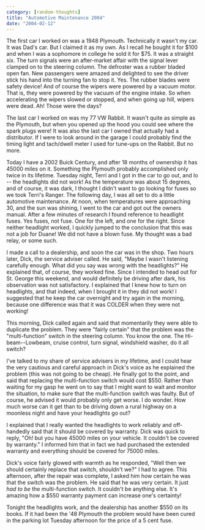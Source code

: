 ```yaml
---
category: [random-thoughts]
title: "Automotive Maintenance 2004"
date: "2004-02-12"
---
```


The first car I worked on was a 1948 Plymouth. Technically it wasn't my car. It was Dad's car. But I claimed it as my own. As I recall he bought it for $100 and when I was a sophomore in college he sold it for $75. It was a straight six. The turn signals were an after-market affair with the signal lever clamped on to the steering column. The defroster was a rubber bladed open fan. New passengers were amazed and delighted to see the driver stick his hand into the turning fan to stop it. Yes. The rubber blades were safety device! And of course the wipers were powered by a vacuum motor. That is, they were powered by the vacuum of the engine intake. So when accelerating the wipers slowed or stopped, and when going up hill, wipers were dead. Ah! Those were the days?  
  
The last car I worked on was my 77 VW Rabbit. It wasn't quite as simple as the Plymouth, but when you opened up the hood you could see where the spark plugs were! It was also the last car I owned that actually had a distributor. If I were to look around in the garage I could probably find the timing light and tach/dwell meter I used for tune-ups on the Rabbit. But no more.  
  
Today I have a 2002 Buick Century, and after 18 months of ownership it has 45000 miles on it. Something the Plymouth probably accomplished only twice in its lifetime. Tuesday night, Terri and I got in the car to go out, and lo -- the headlights did not work! As the temperature was about 15 degrees, and of course, it was dark, I thought I didn't want to go looking for fuses so we took Terri's Ranger. The following day, I was all set to do a little automotive maintenance. At noon, when temperatures were approaching 30, and the sun was shining, I went to the car and got out the owners manual. After a few minutes of research I found reference to headlight fuses. Yes fuses, not fuse. One for the left, and one for the right. Since neither headlight worked, I quickly jumped to the conclusion that this was not a job for Duane! We did not have a blown fuse. My thought was a bad relay, or some such.  
  
I made a call to a dealership, and soon the car was in the shop. Two hours later, Dick, the service adviser called. He said, "Maybe I wasn't listening carefully enough. What did you say was wrong with the headlights?" He explained that, of course, they worked fine. Since I intended to head out for St. George this weekend, and would definitely be driving after dark, his observation was not satisfactory. I explained that I knew how to turn on headlights, and that indeed, when I brought it in they did not work! I suggested that he keep the car overnight and try again in the morning, because one difference was that it was COLDER when they were not working!  
  
This morning, Dick called again and said that momentarily they were able to duplicate the problem. They were "fairly certain" that the problem was the "multi-function" switch in the steering column. You know the one. The Hi-beam--Lowbeam, cruise control, turn signal, windshield washer, do it all switch?  
  
I've talked to my share of service advisers in my lifetime, and I could hear the very cautious and careful approach in Dick's voice as he explained the problem (this was not going to be cheap). He finally got to the point, and said that replacing the multi-function switch would cost $550. Rather than waiting for my gasp he went on to say that I might want to wait and monitor the situation, to make sure that the multi-function switch was faulty. But of course, he advised it would probably only get worse. I do wonder. How much worse can it get than to be driving down a rural highway on a moonless night and have your headlights go out?  
  
I explained that I really wanted the headlights to work reliably and off-handedly said that it should be covered by warranty. Dick was quick to reply, "Oh! but you have 45000 miles on your vehicle. It couldn't be covered by warranty." I informed him that in fact we had purchased the extended warranty and everything should be covered for 75000 miles.  
  
Dick's voice fairly glowed with warmth as he responded, "Well then we should certainly replace that switch, shouldn't we?" I had to agree. This afternoon, after the repair was complete, I asked him how certain he was that the switch was the problem. He said that he was very certain. It just _had to be_ the multi-function switch. It couldn't be anything else. It's amazing how a $550 warranty payment can increase one's certainty!  
  
Tonight the headlights work, and the dealership has another $550 on its books. If it had been the '48 Plymouth the problem would have been cured in the parking lot Tuesday afternoon for the price of a 5 cent fuse.  
  

